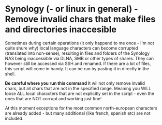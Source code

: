 # Synology (- or linux in general) - Remove invalid chars that make files and directories inaccesible    
Sometimes during certain operations (it only happend to me once - I'm not quite shure why) local language characters can become corrupted (translated into non-sense), resulting in files and folders of the Synology NAS being inaccessible via DLNA, SMB or other types of shares. They can however still be accessed via SSH and renamed. If there are a lot of files, this script will come in handy. It can be run by pasting it in directly in the shell.
  
**Be careful where you run this command** It wil not only remove invalid chars, but all chars that are not in the specified range. Meaning you WILL loose ALL local characters that are not explicitly set in the script - even the ones that are NOT corrupt and working just fine!   

At this moment exceptions for the most common north-european characters are already added - but many additional (like french, spanish etc) are not included. 
